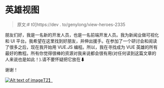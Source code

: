 # 英雄视图

> 原文:# t0]https://dev . to/genylong/view-heroes-2335

朋友们好，我是一名新的开发人员，也是一名前端开发人员。我为新闻业做可视化和 UI 平台。我希望在这里找到好朋友，并伸出援手。在参加了一个研讨会和阅读了很多之后，现在我开始用 VUE.JS 编程。所以，我在寻找成为 VUE 英雄的所有最好的教程。所有你觉得很棒的资源对我来说都会很有用(对任何读到这篇文章的人来说也是如此！).请不要怀疑把它放在⬇

谢谢！

[![Alt text of image](../Images/13352287bf7543646bb85a6d20450747.png)T2】](https://i.giphy.com/media/5VKbvrjxpVJCM/giphy.gif)
